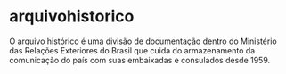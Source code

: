 # arquivohistorico
O arquivo histórico é uma divisão de documentação dentro do Ministério das Relações Exteriores do Brasil que cuida do armazenamento da comunicação do país com suas embaixadas e consulados desde 1959.

